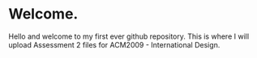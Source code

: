 # Welcome.
Hello and welcome to my first ever github repository.
This is where I will upload Assessment 2 files for ACM2009 - International Design.
